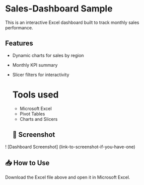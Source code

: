 # Sales-Dashboard Sample
This is an interactive Excel dashboard built to track monthly sales performance.

## Features
- Dynamic charts for sales by region
- Monthly KPI summary
- Slicer filters for interactivity

  # Tools used
  - Microsoft Excel
  - Pivot Tables
  - Charts and Slicers
 
  ## 📸 Screenshot
! [Dashboard Screenshot] (link-to-screenshot-if-you-have-one)

## 📥 How to Use
Download the Excel file above and open it in Microsoft Excel. 
